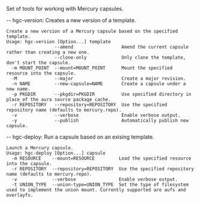 Set of tools for working with Mercury capsules.



-- hgc-version: Creates a new version of a template.

	Create a new version of a Mercury capsule based on the specified template.
	Usage: hgc-version [Option...] template
	                  --amend                  Amend the current capsule rather than creating a new one.
	                  --clone-only             Only clone the template, don't start the capsule.
	  -m MOUNT_POINT  --mount=MOUNT_POINT      Mount the specified resource into the capsule.
	  -M              --major                  Create a major revision.
	  -n NAME         --new-capsule=NAME       Create a capsule under a new name.
	  -p PKGDIR       --pkgdir=PKGDIR          Use specified directory in place of the aura source package cache.
	  -r REPOSITORY   --repository=REPOSITORY  Use the specified repository name (defaults to mercury.repo).
	  -v              --verbose                Enable verbose output.
	  -y              --publish                Automatically publish new capsule.

-- hgc-deploy: Run a capsule based on an exising template.

	Launch a Mercury capsule.
	Usage: hgc-deploy [Option...] capsule
	  -m RESOURCE    --mount=RESOURCE         Load the specified resource into the capsule.
	  -r REPOSITORY  --repository=REPOSITORY  Use the specified repository name (defaults to mercury.repo).
	  -v             --verbose                Enable verbose output.
	  -t UNION_TYPE  --union-type=UNION_TYPE  Set the type of filesystem used to implement the union mount. Currently supported are aufs and overlayfs.
